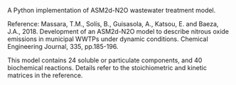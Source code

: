 A Python implementation of ASM2d-N2O wastewater treatment model.

Reference:
Massara, T.M., Solís, B., Guisasola, A., Katsou, E. and Baeza, J.A., 2018. Development of an ASM2d-N2O model to describe nitrous oxide emissions in municipal WWTPs under dynamic conditions. Chemical Engineering Journal, 335, pp.185-196.

This model contains 24 soluble or particulate components, and 40 biochemical reactions. Details refer to the stoichiometric and kinetic matrices in the reference.
